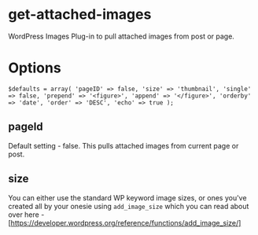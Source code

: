 # get-attached-images
WordPress Images Plug-in to pull attached images from post or page.

# Options
`$defaults = array(
		'pageID' => false,
		'size' => 'thumbnail',
		'single' => false,
		'prepend' => '<figure>',
		'append' => '</figure>',
		'orderby' => 'date',
		'order' => 'DESC',
		'echo' => true
);`

## pageId
Default setting - false. This pulls attached images from current page or post.

## size
You can either use the standard WP keyword image sizes, or ones you've created all by your onesie using `add_image_size` which you can read about over here - [https://developer.wordpress.org/reference/functions/add_image_size/]
